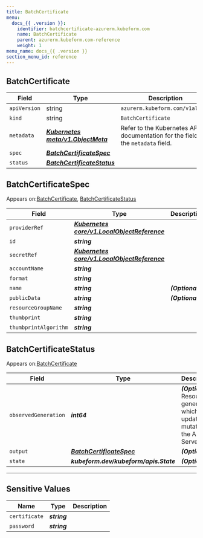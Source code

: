 ```yaml
---
title: BatchCertificate
menu:
  docs_{{ .version }}:
    identifier: batchcertificate-azurerm.kubeform.com
    name: BatchCertificate
    parent: azurerm.kubeform.com-reference
    weight: 1
menu_name: docs_{{ .version }}
section_menu_id: reference
---
```


## BatchCertificate
| Field | Type | Description |
| ------ | ----- | ----------- |
| `apiVersion` | string | `azurerm.kubeform.com/v1alpha1` |
|    `kind` | string | `BatchCertificate` |
| `metadata` | ***[Kubernetes meta/v1.ObjectMeta](https://kubernetes.io/docs/reference/generated/kubernetes-api/v1.13/#objectmeta-v1-meta)***|Refer to the Kubernetes API documentation for the fields of the `metadata` field.|
| `spec` | ***[BatchCertificateSpec](#BatchCertificateSpec)***||
| `status` | ***[BatchCertificateStatus](#BatchCertificateStatus)***||
## BatchCertificateSpec

Appears on:[BatchCertificate](#BatchCertificate), [BatchCertificateStatus](#BatchCertificateStatus)

| Field | Type | Description |
| ------ | ----- | ----------- |
| `providerRef` | ***[Kubernetes core/v1.LocalObjectReference](https://kubernetes.io/docs/reference/generated/kubernetes-api/v1.13/#localobjectreference-v1-core)***||
| `id` | ***string***||
| `secretRef` | ***[Kubernetes core/v1.LocalObjectReference](https://kubernetes.io/docs/reference/generated/kubernetes-api/v1.13/#localobjectreference-v1-core)***||
| `accountName` | ***string***||
| `format` | ***string***||
| `name` | ***string***| ***(Optional)*** |
| `publicData` | ***string***| ***(Optional)*** |
| `resourceGroupName` | ***string***||
| `thumbprint` | ***string***||
| `thumbprintAlgorithm` | ***string***||
## BatchCertificateStatus

Appears on:[BatchCertificate](#BatchCertificate)

| Field | Type | Description |
| ------ | ----- | ----------- |
| `observedGeneration` | ***int64***| ***(Optional)*** Resource generation, which is updated on mutation by the API Server.|
| `output` | ***[BatchCertificateSpec](#BatchCertificateSpec)***| ***(Optional)*** |
| `state` | ***kubeform.dev/kubeform/apis.State***| ***(Optional)*** |
---
## Sensitive Values
| Name | Type | Description |
|------|------|-------------|
| `certificate` | ***string*** ||
| `password` | ***string*** ||
